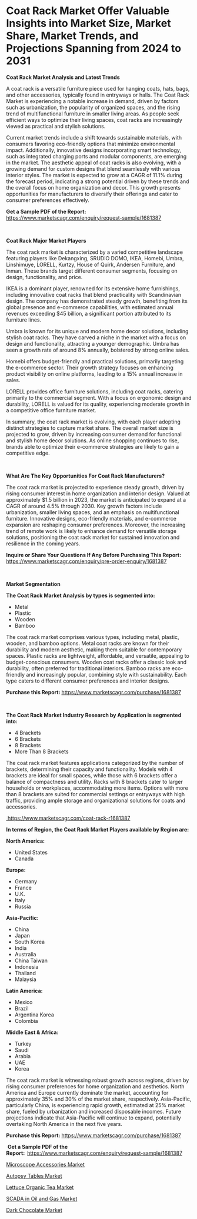 <p><h1>Coat Rack Market Offer Valuable Insights into Market Size, Market Share, Market Trends, and Projections Spanning from 2024 to 2031</h1></p><p><strong>Coat Rack Market Analysis and Latest Trends</strong></p>
<p><p>A coat rack is a versatile furniture piece used for hanging coats, hats, bags, and other accessories, typically found in entryways or halls. The Coat Rack Market is experiencing a notable increase in demand, driven by factors such as urbanization, the popularity of organized spaces, and the rising trend of multifunctional furniture in smaller living areas. As people seek efficient ways to optimize their living spaces, coat racks are increasingly viewed as practical and stylish solutions.</p><p>Current market trends include a shift towards sustainable materials, with consumers favoring eco-friendly options that minimize environmental impact. Additionally, innovative designs incorporating smart technology, such as integrated charging ports and modular components, are emerging in the market. The aesthetic appeal of coat racks is also evolving, with a growing demand for custom designs that blend seamlessly with various interior styles. The market is expected to grow at a CAGR of 11.1% during the forecast period, indicating a strong potential driven by these trends and the overall focus on home organization and decor. This growth presents opportunities for manufacturers to diversify their offerings and cater to consumer preferences effectively.</p></p>
<p><strong>Get a Sample PDF of the Report:&nbsp;</strong> <a href="https://www.marketscagr.com/enquiry/request-sample/1681387?utm_campaign=1339&utm_medium=2&utm_source=Github&utm_content=ia&utm_term=03102024&utm_id=coat-rack">https://www.marketscagr.com/enquiry/request-sample/1681387</a></p>
<p>&nbsp;</p>
<p><strong>Coat Rack Major Market Players</strong></p>
<p><p>The coat rack market is characterized by a varied competitive landscape featuring players like Dekangxing, SRUDIO DOMO, IKEA, Homebi, Umbra, Linshimuye, LORELL, Kurtzy, House of Quirk, Andersen Furniture, and Inman. These brands target different consumer segments, focusing on design, functionality, and price.</p><p>IKEA is a dominant player, renowned for its extensive home furnishings, including innovative coat racks that blend practicality with Scandinavian design. The company has demonstrated steady growth, benefiting from its global presence and e-commerce capabilities, with estimated annual revenues exceeding $45 billion, a significant portion attributed to its furniture lines.</p><p>Umbra is known for its unique and modern home decor solutions, including stylish coat racks. They have carved a niche in the market with a focus on design and functionality, attracting a younger demographic. Umbra has seen a growth rate of around 8% annually, bolstered by strong online sales.</p><p>Homebi offers budget-friendly and practical solutions, primarily targeting the e-commerce sector. Their growth strategy focuses on enhancing product visibility on online platforms, leading to a 15% annual increase in sales.</p><p>LORELL provides office furniture solutions, including coat racks, catering primarily to the commercial segment. With a focus on ergonomic design and durability, LORELL is valued for its quality, experiencing moderate growth in a competitive office furniture market.</p><p>In summary, the coat rack market is evolving, with each player adopting distinct strategies to capture market share. The overall market size is projected to grow, driven by increasing consumer demand for functional and stylish home decor solutions. As online shopping continues to rise, brands able to optimize their e-commerce strategies are likely to gain a competitive edge.</p></p>
<p>&nbsp;</p>
<p><strong>What Are The Key Opportunities For Coat Rack Manufacturers?</strong></p>
<p><p>The coat rack market is projected to experience steady growth, driven by rising consumer interest in home organization and interior design. Valued at approximately $1.5 billion in 2023, the market is anticipated to expand at a CAGR of around 4.5% through 2030. Key growth factors include urbanization, smaller living spaces, and an emphasis on multifunctional furniture. Innovative designs, eco-friendly materials, and e-commerce expansion are reshaping consumer preferences. Moreover, the increasing trend of remote work is likely to enhance demand for versatile storage solutions, positioning the coat rack market for sustained innovation and resilience in the coming years.</p></p>
<p><strong>Inquire or Share Your Questions If Any Before Purchasing This Report:</strong> <a href="https://www.marketscagr.com/enquiry/pre-order-enquiry/1681387?utm_campaign=1339&utm_medium=2&utm_source=Github&utm_content=ia&utm_term=03102024&utm_id=coat-rack">https://www.marketscagr.com/enquiry/pre-order-enquiry/1681387</a></p>
<p>&nbsp;</p>
<p><strong>Market Segmentation</strong></p>
<p><strong>The Coat Rack Market Analysis by types is segmented into:</strong></p>
<p><ul><li>Metal</li><li>Plastic</li><li>Wooden</li><li>Bamboo</li></ul></p>
<p><p>The coat rack market comprises various types, including metal, plastic, wooden, and bamboo options. Metal coat racks are known for their durability and modern aesthetic, making them suitable for contemporary spaces. Plastic racks are lightweight, affordable, and versatile, appealing to budget-conscious consumers. Wooden coat racks offer a classic look and durability, often preferred for traditional interiors. Bamboo racks are eco-friendly and increasingly popular, combining style with sustainability. Each type caters to different consumer preferences and interior designs.</p></p>
<p><strong>Purchase this Report:&nbsp;</strong><a href="https://www.marketscagr.com/purchase/1681387?utm_campaign=1339&utm_medium=2&utm_source=Github&utm_content=ia&utm_term=03102024&utm_id=coat-rack">https://www.marketscagr.com/purchase/1681387</a></p>
<p>&nbsp;</p>
<p><strong>The Coat Rack Market Industry Research by Application is segmented into:</strong></p>
<p><ul><li>4 Brackets</li><li>6 Brackets</li><li>8 Brackets</li><li>More Than 8 Brackets</li></ul></p>
<p><p>The coat rack market features applications categorized by the number of brackets, determining their capacity and functionality. Models with 4 brackets are ideal for small spaces, while those with 6 brackets offer a balance of compactness and utility. Racks with 8 brackets cater to larger households or workplaces, accommodating more items. Options with more than 8 brackets are suited for commercial settings or entryways with high traffic, providing ample storage and organizational solutions for coats and accessories.</p></p>
<p><a href="https://www.marketscagr.com/coat-rack-r1681387?utm_campaign=1339&utm_medium=2&utm_source=Github&utm_content=ia&utm_term=03102024&utm_id=coat-rack">&nbsp;https://www.marketscagr.com/coat-rack-r1681387</a></p>
<p><strong>In terms of Region, the Coat Rack Market Players available by Region are:</strong></p>
<p>
    <p> <strong> North America: </strong>
        <ul>
            <li>United States</li>
            <li>Canada</li>
        </ul>
        </p> 
    <p> <strong> Europe: </strong>
        <ul>
            <li>Germany</li>
            <li>France</li>
            <li>U.K.</li>
            <li>Italy</li>
            <li>Russia</li>
        </ul>
        </p> 
    <p> <strong> Asia-Pacific: </strong>
        <ul>
            <li>China</li>
            <li>Japan</li>
            <li>South Korea</li>
            <li>India</li>
            <li>Australia</li>
            <li>China Taiwan</li>
            <li>Indonesia</li>
            <li>Thailand</li>
            <li>Malaysia</li>
        </ul>
        </p> 
    <p> <strong> Latin America: </strong>
        <ul>
            <li>Mexico</li>
            <li>Brazil</li>
            <li>Argentina Korea</li>
            <li>Colombia</li>
        </ul>
        </p> 
    <p> <strong> Middle East & Africa: </strong>
        <ul>
            <li>Turkey</li>
            <li>Saudi</li>
            <li>Arabia</li>
            <li>UAE</li>
            <li>Korea</li>
        </ul>
    </p>
    </p>
<p><p>The coat rack market is witnessing robust growth across regions, driven by rising consumer preferences for home organization and aesthetics. North America and Europe currently dominate the market, accounting for approximately 35% and 30% of the market share, respectively. Asia-Pacific, particularly China, is experiencing rapid growth, estimated at 25% market share, fueled by urbanization and increased disposable incomes. Future projections indicate that Asia-Pacific will continue to expand, potentially overtaking North America in the next five years.</p></p>
<p><strong>Purchase this Report: </strong><a href="https://www.marketscagr.com/purchase/1681387?utm_campaign=1339&utm_medium=2&utm_source=Github&utm_content=ia&utm_term=03102024&utm_id=coat-rack">https://www.marketscagr.com/purchase/1681387</a></p>
<p>&nbsp;<strong>Get a Sample PDF of the Report:&nbsp;&nbsp;</strong><a href="https://www.marketscagr.com/enquiry/request-sample/1681387?utm_campaign=1339&utm_medium=2&utm_source=Github&utm_content=ia&utm_term=03102024&utm_id=coat-rack">https://www.marketscagr.com/enquiry/request-sample/1681387</a></p>
<p><strong></strong></p>
<p><p><a href="https://www.linkedin.com/pulse/microscope-accessories-market-size-share-analysis-growth-trends-imxzf?trackingId=4dXBgBY%2FQk%2BRWSRkwPxW0g%3D%3D&utm_campaign=1339&utm_medium=2&utm_source=Github&utm_content=ia&utm_term=03102024&utm_id=coat-rack">Microscope Accessories Market</a></p><p><a href="https://www.linkedin.com/pulse/global-autopsy-tables-market-sector-types-applications-xiujc?trackingId=7PEDjBUSTCWWhOLqH8bcag%3D%3D&utm_campaign=1339&utm_medium=2&utm_source=Github&utm_content=ia&utm_term=03102024&utm_id=coat-rack">Autopsy Tables Market</a></p><p><a href="https://www.linkedin.com/pulse/navigating-global-lettuce-organic-tea-market-landscape-trends-ctqme?trackingId=k4OI0xDORBKwINWD6cL%2FWQ%3D%3D&utm_campaign=1339&utm_medium=2&utm_source=Github&utm_content=ia&utm_term=03102024&utm_id=coat-rack">Lettuce Organic Tea Market</a></p><p><a href="https://www.linkedin.com/pulse/emerging-opportunities-challenges-global-scada-oil-gas-ouxsf?trackingId=y6hMiWlxTeW7ogrSMlOIQw%3D%3D&utm_campaign=1339&utm_medium=2&utm_source=Github&utm_content=ia&utm_term=03102024&utm_id=coat-rack">SCADA in Oil and Gas Market</a></p><p><a href="https://www.linkedin.com/pulse/dark-chocolate-market-growth-segmentation-regional-analysis-mcr8e?trackingId=qoQOCSHhTiun61rLfwmSmw%3D%3D&utm_campaign=1339&utm_medium=2&utm_source=Github&utm_content=ia&utm_term=03102024&utm_id=coat-rack">Dark Chocolate Market</a></p></p>